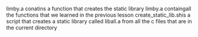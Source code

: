 limby.a conatins a function that creates the static library limby.a containgall the functions that we learned in the previous lesson
create_static_lib.shis a script that creates a static library called liball.a from all the c files that are in the current directory
